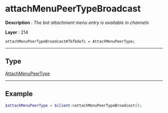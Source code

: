 # attachMenuPeerTypeBroadcast

**Description** : *The bot attachment menu entry is available in channels*

**Layer** : 214

```tl
attachMenuPeerTypeBroadcast#7bfbdefc = AttachMenuPeerType;
```

---

## Type

[AttachMenuPeerType](type/AttachMenuPeerType)

---

## Example

```php
$attachMenuPeerType = $client->attachMenuPeerTypeBroadcast();
```